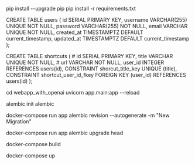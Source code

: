 pip install --upgrade pip
pip install -r requirements.txt


CREATE TABLE users (
    id SERIAL PRIMARY KEY,
    username VARCHAR(255) UNIQUE NOT NULL,
    password VARCHAR(255) NOT NULL,
    email VARCHAR UNIQUE NOT NULL,
    created_at TIMESTAMPTZ DEFAULT current_timestamp,
    updated_at TIMESTAMPTZ DEFAULT current_timestamp
);

CREATE TABLE shortcuts (    #
    id SERIAL PRIMARY KEY,
    title VARCHAR UNIQUE NOT NULL,  #
    url VARCHAR NOT NULL,
    user_id INTEGER REFERENCES users(id),
    CONSTRAINT shorcut_title_key UNIQUE (title),
    CONSTRAINT shortcut_user_id_fkey FOREIGN KEY (user_id) REFERENCES users(id)
);


cd webapp_with_openai
uvicorn app.main:app --reload


alembic init alembic

docker-compose run app alembic revision --autogenerate -m "New Migration" 

docker-compose run app alembic upgrade head

docker-compose build

docker-compose up